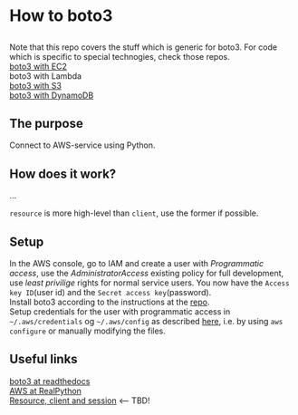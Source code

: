 # How to boto3

## 
Note that this repo covers the stuff which is generic for boto3. For code which is specific to special technogies, check those repos.  
[boto3 with EC2](https://github.com/espegun/AWS/blob/main/how_to_EC2/README.md#boto3)  
boto3 with Lambda  
[boto3 with S3](https://github.com/espegun/AWS/tree/main/how_to_S3#boto3)  
[boto3 with DynamoDB](https://github.com/espegun/AWS/tree/main/how_to_DynamoDB#boto3)    

## The purpose
Connect to AWS-service using Python.

## How does it work?
...

`resource` is more high-level than `client`, use the former if possible.


## Setup
In the AWS console, go to IAM and create a user with *Programmatic access*, use the *AdministratorAccess* existing policy for full development, use *least privilige* rights for normal service users. You now have the `Access key ID`(user id) and the `Secret access key`(password).  
Install boto3 according to the instructions at the [repo](https://github.com/boto/boto3).  
Setup credentials for the user with programmatic access in `~/.aws/credentials` og `~/.aws/config` as described [here](https://boto3.amazonaws.com/v1/documentation/api/latest/guide/quickstart.html#configuration), i.e. by using `aws configure` or manually modifying the files.

## Useful links
[boto3 at readthedocs](https://boto3.amazonaws.com/v1/documentation/api/latest/index.html)  
[AWS at RealPython](https://realpython.com/lessons/python-boto3-aws-s3-overview/)  
[Resource, client and session](https://stackoverflow.com/questions/42809096/difference-in-boto3-between-resource-client-and-session) <-- TBD!  
